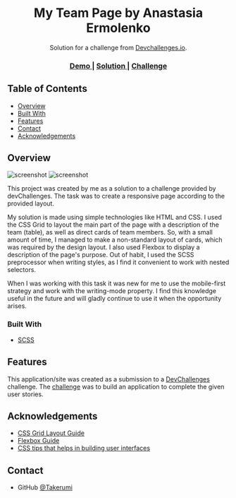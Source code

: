 <h1 align="center">My Team Page by Anastasia Ermolenko</h1>

<div align="center">
   Solution for a challenge from  <a href="http://devchallenges.io" target="_blank">Devchallenges.io</a>.
</div>

<div align="center">
  <h3>
    <a href="https://heartfelt-twilight-bda611.netlify.app/">
      Demo
    </a>
    <span> | </span>
    <a href="https://{your-url-to-the-solution}">
      Solution
    </a>
    <span> | </span>
    <a href="https://devchallenges.io/challenges/hhmesazsqgKXrTkYkt0U">
      Challenge
    </a>
  </h3>
</div>

## Table of Contents

- [Overview](#overview)
- [Built With](#built-with)
- [Features](#features)
- [Contact](#contact)
- [Acknowledgements](#acknowledgements)

## Overview

![screenshot](https://user-images.githubusercontent.com/63417290/213486538-9f82d236-f93f-42ec-abb3-dcbec59da6fc.png)
![screenshot](https://user-images.githubusercontent.com/63417290/213486508-32467044-d310-4c2a-99c4-c4d6ef9a005f.png)

This project was created by me as a solution to a challenge provided by devChallenges.
The task was to create a responsive page according to the provided layout.

My solution is made using simple technologies like HTML and CSS.
I used the CSS Grid to layout the main part of the page with a description of the team (table), as well as direct cards of team members. So, with a small amount of time, I managed to make a non-standard layout of cards, which was required by the design layout.
I also used Flexbox to display a description of the page's purpose.
Out of habit, I used the SCSS preprocessor when writing styles, as I find it convenient to work with nested selectors.

When I was working with this task it was new for me to use the mobile-first strategy and work with the writing-mode property. I find this knowledge useful in the future and will gladly continue to use it when the opportunity arises.

### Built With

- [SCSS](https://sass-scss.ru/)

## Features

This application/site was created as a submission to a [DevChallenges](https://devchallenges.io/challenges) challenge. The [challenge](https://devchallenges.io/challenges/hhmesazsqgKXrTkYkt0U) was to build an application to complete the given user stories.

## Acknowledgements

- [CSS Grid Layout Guide](https://doka.guide/css/grid-guide/)
- [Flexbox Guide](https://doka.guide/css/flexbox-guide/)
- [ CSS tips that helps in building user interfaces](https://defensivecss.dev/)

## Contact

- GitHub [@Takerumi](https://github.com/Takerumi)
